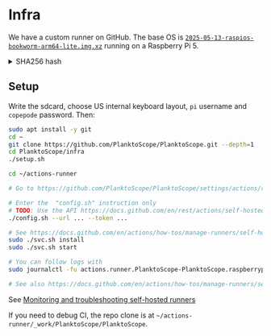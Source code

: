 # Infra

We have a custom runner on GitHub. The base OS is [`2025-05-13-raspios-bookworm-arm64-lite.img.xz`](https://downloads.raspberrypi.com/raspios_lite_arm64/images/raspios_lite_arm64-2025-05-13/2025-05-13-raspios-bookworm-arm64-lite.img.xz) running on a Raspberry Pi 5.

<details>
    <summary>SHA256 hash</summary>
    62d025b9bc7ca0e1facfec74ae56ac13978b6745c58177f081d39fbb8041ed45
</details>

## Setup

Write the sdcard, choose US internal keyboard layout, `pi` username and `copepode` password. Then:

```sh
sudo apt install -y git
cd ~
git clone https://github.com/PlanktoScope/PlanktoScope.git --depth=1
cd PlanktoScope/infra
./setup.sh

cd ~/actions-runner

# Go to https://github.com/PlanktoScope/PlanktoScope/settings/actions/runners/new?arch=arm64&os=linux

# Enter the  "config.sh" instruction only
# TODO: Use the API https://docs.github.com/en/rest/actions/self-hosted-runners?apiVersion=2022-11-28#create-a-registration-token-for-a-repository
./config.sh --url ... --token ...

# See https://docs.github.com/en/actions/how-tos/manage-runners/self-hosted-runners/configure-the-application
sudo ./svc.sh install
sudo ./svc.sh start

# You can follow logs with
sudo journalctl -fu actions.runner.PlanktoScope-PlanktoScope.raspberrypi.service

# See also https://docs.github.com/en/actions/how-tos/manage-runners/self-hosted-runners/monitor-and-troubleshoot
```

See [Monitoring and troubleshooting self-hosted runners](https://docs.github.com/en/actions/how-tos/manage-runners/self-hosted-runners/monitor-and-troubleshoot)

If you need to debug CI, the repo clone is at `~/actions-runner/_work/PlanktoScope/PlanktoScope`.
